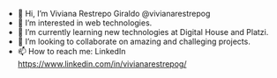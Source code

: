 - 👋 Hi, I’m Viviana Restrepo Giraldo @vivianarestrepog
- 👀 I’m interested in web technologies.
- 🌱 I’m currently learning new technologies at Digital House and Platzi.
- 💞️ I’m looking to collaborate on amazing and challeging projects.
- 📫 How to reach me: LinkedIn https://www.linkedin.com/in/vivianarestrepog/
